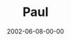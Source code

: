 ---
layout: message
category: message
series: "Icons"
title: "Paul"
date: 2002-06-08-00-00
message_id: 278
---